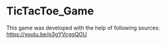 # TicTacToe_Game

This game was developed with the help of following sources:
https://youtu.be/p3gYVcggQOU
